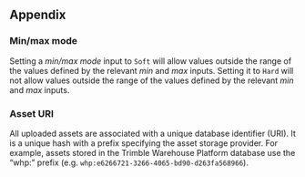 ## Appendix


### Min/max mode

Setting a _min/max mode_ input to `Soft` will allow values outside the range of the values defined by the relevant _min_ and _max_ inputs. Setting it to `Hard` will not allow values outside the range of the values defined by the relevant _min_ and _max_ inputs.


### Asset URI

All uploaded assets are associated with a unique database identifier (URI). It is a unique hash with a prefix specifying the asset storage provider. For example, assets stored in the Trimble Warehouse Platform database use the “whp:” prefix (e.g. `whp:e6266721-3266-4065-bd90-d263fa568966`).
